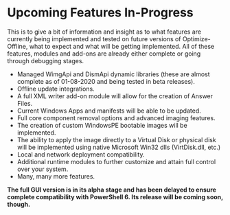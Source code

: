 # Upcoming Features In-Progress #

This is to give a bit of information and insight as to what features are currently being implemented and tested on future versions of Optimize-Offline, what to expect and what will be getting implemented.
All of these features, modules and add-ons are already either complete or going through debugging stages.

* Managed WimgApi and DismApi dynamic libraries (these are almost complete as of 01-08-2020 and being tested in beta releases).
* Offline update integrations.
* A full XML writer add-on module will allow for the creation of Answer Files.
* Current Windows Apps and manifests will be able to be updated.
* Full core component removal options and advanced imaging features.
* The creation of custom WindowsPE bootable images will be implemented.
* The ability to apply the image directly to a Virtual Disk or physical disk will be implemented using native Microsoft Win32 dlls (VirtDisk.dll, etc.)
* Local and network deployment compatibility.
* Additional runtime modules to further customize and attain full control over your system.
* Many, many more features.

**The full GUI version is in its alpha stage and has been delayed to ensure complete compatibility with PowerShell 6. Its release will be coming soon, though.**
